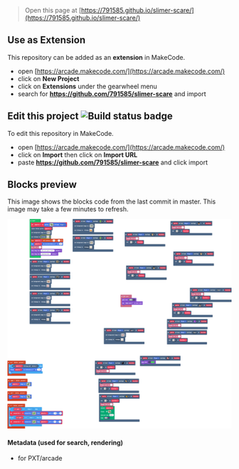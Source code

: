  


> Open this page at [https://791585.github.io/slimer-scare/](https://791585.github.io/slimer-scare/)

## Use as Extension

This repository can be added as an **extension** in MakeCode.

* open [https://arcade.makecode.com/](https://arcade.makecode.com/)
* click on **New Project**
* click on **Extensions** under the gearwheel menu
* search for **https://github.com/791585/slimer-scare** and import

## Edit this project ![Build status badge](https://github.com/791585/slimer-scare/workflows/MakeCode/badge.svg)

To edit this repository in MakeCode.

* open [https://arcade.makecode.com/](https://arcade.makecode.com/)
* click on **Import** then click on **Import URL**
* paste **https://github.com/791585/slimer-scare** and click import

## Blocks preview

This image shows the blocks code from the last commit in master.
This image may take a few minutes to refresh.

![A rendered view of the blocks](https://github.com/791585/slimer-scare/raw/master/.github/makecode/blocks.png)

#### Metadata (used for search, rendering)

* for PXT/arcade
<script src="https://makecode.com/gh-pages-embed.js"></script><script>makeCodeRender("{{ site.makecode.home_url }}", "{{ site.github.owner_name }}/{{ site.github.repository_name }}");</script>
